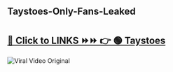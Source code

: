 
 ## Taystoes-Only-Fans-Leaked

# <h2><a href="https://clipsfans.com/Taystoes&ref=git">🔗 Click to LINKS ⏩⏩ 👉 🟢 Taystoes </a></h2>

<a href="https://clipsfans.com/Taystoes&ref=git" rel="nofollow" data-target="animated-image.originalLink"><img src="https://i.ibb.co.com/xMMVF88/686577567.gif" alt="Viral Video Original" style="max-width: 100%; display: inline-block;" data-target="animated-image.originalImage"></a>
